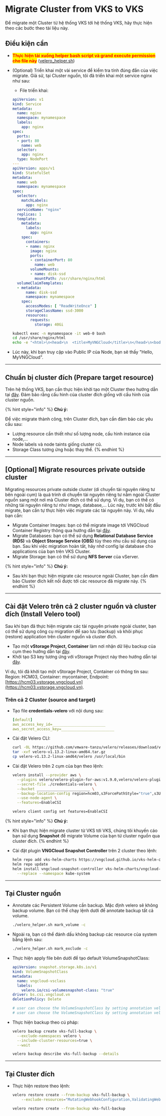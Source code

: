 # Migrate Cluster from VKS to VKS

Để migrate một Cluster từ hệ thống VKS tới hệ thống VKS, hãy thực hiện theo các bước theo tài liệu này.&#x20;

## Điều kiện cần

* <mark style="color:red;">**Thực hiện tải xuống helper bash script và grand execute permission cho file này**</mark> ([velero\_helper.sh](https://raw.githubusercontent.com/vngcloud/velero/main/velero\_helper.sh))
* (Optional) Triển khai một vài service để kiểm tra tính đúng đắn của việc migrate. Giả sử, tại Cluster nguồn, tôi đã triển khai một service nginx như sau:
  * File triển khai:

  ```yaml
  apiVersion: v1
  kind: Service
  metadata:
    name: nginx
    namespace: mynamespace
    labels:
      app: nginx
  spec:
    ports:
    - port: 80
      name: web
    selector:
      app: nginx
    type: NodePort
  ---
  apiVersion: apps/v1
  kind: StatefulSet
  metadata:
    name: web
    namespace: mynamespace
  spec:
    selector:
      matchLabels:
        app: nginx
    serviceName: "nginx"
    replicas: 1
    template:
      metadata:
        labels:
          app: nginx
      spec:
        containers:
        - name: nginx
          image: nginx
          ports:
          - containerPort: 80
            name: web
          volumeMounts:
          - name: disk-ssd
            mountPath: /usr/share/nginx/html
    volumeClaimTemplates:
    - metadata:
        name: disk-ssd
        namespace: mynamespace
      spec:
        accessModes: [ "ReadWriteOnce" ]
        storageClassName: ssd-3000
        resources:
          requests:
            storage: 40Gi
  ```

  ```bash
  kubectl exec -n mynamespace -it web-0 bash
  cd /usr/share/nginx/html
  echo -e "<html>\n<head>\n  <title>MyVNGCloud</title>\n</head>\n<body>\n  <h1>Hello, MyVNGCloud</h1>\n</body>\n</html>" > index.html
  ```

* Lúc này, khi bạn truy cập vào Public IP của Node, bạn sẽ thấy "Hello, MyVNGCloud".

***

## Chuẩn bị cluster đích (Prepare target resource)

Trên hệ thống VKS, bạn cần thực hiện khởi tạo một Cluster theo hướng dẫn tại [đây](../clusters/). Đảm bảo rằng cấu hình của cluster đích giống với cấu hình của cluster nguồn.

{% hint style="info" %}
**Chú ý:**

Để việc migrate thành công, trên Cluster đích, bạn cần đảm bảo các yêu cầu sau:

* Lượng resource cần thiết như số lượng node, cấu hình instance của node,...
* Node labels và node taints giống cluster cũ.
* Storage Class tương ứng hoặc thay thế.
{% endhint %}

***

## \[Optional] Migrate resources private outside cluster

Migrating resources private outside cluster (di chuyển tài nguyên riêng tư bên ngoài cụm) là quá trình di chuyển tài nguyên riêng tư nằm ngoài Cluster nguồn sang một nơi mà Cluster đích có thể sử dụng. Ví dụ, bạn có thể có những tài nguyên riêng tư như image, database,... Lúc này, trước khi bắt đầu migrate, bạn cần tự thực hiện việc migrate các tài nguyên này. Ví dụ, nếu bạn cần:

* Migrate Container Images: bạn có thể migrate image tới VNGCloud Container Registry thông qua hướng dẫn tại [đây](../../vcontainer-registry/).
* Migrate Databases: bạn có thể sử dụng **Relational Database Service (RDS)** và **Object Storage Service (OBS)** tùy theo nhu cầu sử dụng của bạn. Sau khi việc migration hoàn tất, hãy nhớ config lại database cho applications của bạn trên VKS Cluster.
* Migrate Storage: bạn có thể sử dụng **NFS Server** của vServer.

{% hint style="info" %}
**Chú ý:**

* Sau khi bạn thực hiện migrate các resource ngoài Cluster, bạn cần đảm bảo Cluster đích kết nối được tới các resource đã migrate này.
{% endhint %}

***

## Cài đặt Velero trên cả 2 cluster nguồn và cluster đích (Install Velero tool)

Sau khi bạn đã thực hiện migrate các tài nguyên private ngoài cluster, bạn có thể sử dụng công cụ migration để sao lưu (backup) và khôi phục (restore) application trên cluster nguồn và cluster đích.

* Tạo một **vStorage Project, Container** làm nơi nhận dữ liệu backup của cụm theo hướng dẫn tại [đây](../../vstorage/vstorage-hcm03/cac-tinh-nang-cua-vstorage/lam-viec-voi-project/khoi-tao-project.md).
* Khởi tạo S3 key tương ứng với vStorage Project này theo hướng dẫn tại [đây](../../vstorage/vstorage-hcm03/quan-ly-truy-cap/quan-ly-tai-khoan-truy-cap-vstorage/tai-khoan-service-account/khoi-tao-vstorage-credentials/khoi-tao-s3-key.md).

Ví dụ, tôi đã khởi tạo một vStorage Project, Container có thông tin sau: Region: HCM03, Container: mycontainer, Endpoint: [https://hcm03.vstorage.vngcloud.vn](https://hcm03.vstorage.vngcloud.vn).

### Trên cả 2 Cluster (source and target)

* Tạo file **credentials-velero** với nội dung sau:

  ```yaml
  [default]
  aws_access_key_id=________________________
  aws_secret_access_key=________________________
  ```

* Cài đặt Velero CLI:

  ```bash
  curl -OL https://github.com/vmware-tanzu/velero/releases/download/v1.13.2/velero-v1.13.2-linux-amd64.tar.gz
  tar -xvf velero-v1.13.2-linux-amd64.tar.gz
  cp velero-v1.13.2-linux-amd64/velero /usr/local/bin
  ```

* Cài đặt Velero trên 2 cụm của bạn theo lệnh:

  ```bash
  velero install --provider aws \
    --plugins velero/velero-plugin-for-aws:v1.9.0,velero/velero-plugin-for-csi:v0.7.0 \
    --secret-file ./credentials-velero \
    --bucket ________________________ \
    --backup-location-config region=hcm03,s3ForcePathStyle="true",s3Url=https://hcm03.vstorage.vngcloud.vn \
    --use-node-agent \
    --features=EnableCSI
  ```

  ```bash
  velero client config set features=EnableCSI
  ```

{% hint style="info" %}
**Chú ý:**

* Khi bạn thực hiện migrate cluster từ VKS tới VKS, chúng tôi khuyến cáo bạn sử dụng **Snapshot** để migrate Volume của bạn từ cluster nguồn qua cluster đích.
{% endhint %}

* Cài đặt plugin **VNGCloud Snapshot Controller** trên 2 cluster theo lệnh:

  ```bash
  helm repo add vks-helm-charts https://vngcloud.github.io/vks-helm-charts
  helm repo update
  helm install vngcloud-snapshot-controller vks-helm-charts/vngcloud-snapshot-controller \
    --replace --namespace kube-system
  ```

***

## Tại Cluster nguồn

* Annotate các Persistent Volume cần backup. Mặc định velero sẽ không backup volume. Bạn có thể chạy lệnh dưới để annotate backup tất cả volume.

  ```bash
  ./velero_helper.sh mark_volume -c
  ```

* Ngoài ra, bạn có thể đánh dấu không backup các resource của system bằng lệnh sau:

  ```bash
  ./velero_helper.sh mark_exclude -c
  ```

* Thực hiện apply file bên dưới để tạo default VolumeSnapshotClass:

  ```yaml
  apiVersion: snapshot.storage.k8s.io/v1
  kind: VolumeSnapshotClass
  metadata:
    name: vngcloud-vsclass
    labels:
      velero.io/csi-volumesnapshot-class: "true"
  driver: bs.csi.vngcloud.vn
  deletionPolicy: Delete

  # user can choose the VolumeSnapshotClass by setting annotation velero.io/csi-volumesnapshot-class_disk.csi.cloud.com: "test-snapclass" on backup resource.
  # user can choose the VolumeSnapshotClass by setting annotation velero.io/csi-volumesnapshot-class: "test-snapclass" on PersistentVolumeClaim resource.
  ```

* Thực hiện backup theo cú pháp:

  ```bash
  velero backup create vks-full-backup \
    --exclude-namespaces velero \
    --include-cluster-resources=true \
    --wait
  ```

  ```bash
  velero backup describe vks-full-backup --details
  ```

***

## Tại Cluster đích

* Thực hiện restore theo lệnh:

  ```bash
  velero restore create --from-backup vks-full-backup \
      --exclude-resources="MutatingWebhookConfiguration,ValidatingWebhookConfiguration"
  ```

  ```bash
  velero restore create --from-backup vks-full-backup
  ```
